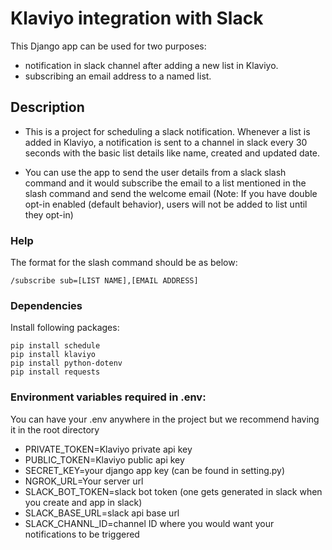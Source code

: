 # Klaviyo integration with Slack

This Django app can be used for two purposes:

* notification in slack channel after adding a new list in Klaviyo.
* subscribing an email address to a named list.

## Description

* This is a project for scheduling a slack notification. Whenever a list is added in Klaviyo, a notification is sent to a channel in slack every 30 seconds with the basic list details like name, created and updated date.

* You can use the app to send the user details from a slack slash command and it would subscribe the email to a list mentioned in the slash command and send the welcome email (Note: If you have double opt-in enabled (default behavior), users will not be added to list until they opt-in)

### Help

The format for the slash command should be as below:

```
/subscribe sub=[LIST NAME],[EMAIL ADDRESS]
```
### Dependencies

Install following packages:

```
pip install schedule
pip install klaviyo
pip install python-dotenv
pip install requests
```

### Environment variables required in .env:

You can have your .env anywhere in the project but we recommend having it in the root directory

* PRIVATE_TOKEN=Klaviyo private api key
* PUBLIC_TOKEN=Klaviyo public api key
* SECRET_KEY=your django app key (can be found in setting.py)
* NGROK_URL=Your server url
* SLACK_BOT_TOKEN=slack bot token (one gets generated in slack when you create and app in slack)
* SLACK_BASE_URL=slack api base url
* SLACK_CHANNL_ID=channel ID where you would want your notifications to be triggered
